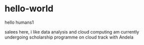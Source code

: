 # hello-world
hello humans1

salees here, i like data analysis and cloud computing
am currently undergoing scholarship programme on cloud track with Andela
